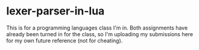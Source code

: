 # lexer-parser-in-lua
This is for a programming languages class I'm in. Both assignments have already been turned in for the class, so I'm uploading my submissions here for my own future reference (not for cheating).
